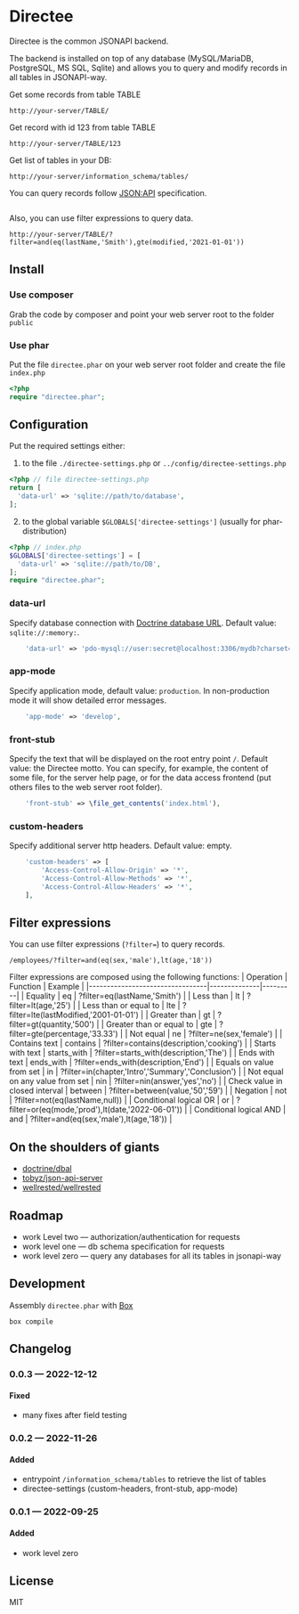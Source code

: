 # Directee

Directee is the common JSONAPI backend.

The backend is installed on top of any database (MySQL/MariaDB, PostgreSQL, MS SQL, Sqlite) and allows you to query and modify records in all tables in JSONAPI-way.

Get some records from table TABLE
```
http://your-server/TABLE/
```

Get record with id 123 from table TABLE
```
http://your-server/TABLE/123
```

Get list of tables in your DB:
```
http://your-server/information_schema/tables/
```

You can query records follow [JSON:API](https://jsonapi.org/) specification.
```
```

Also, you can use filter expressions to query data.
```
http://your-server/TABLE/?filter=and(eq(lastName,'Smith'),gte(modified,'2021-01-01'))
```

## Install

### Use composer

Grab the code by composer and point your web server root to the folder `public`

### Use phar

Put the file `directee.phar` on your web server root folder and create the file `index.php`
```php
<?php
require "directee.phar";
```

## Configuration

Put the required settings either:
1) to the file `./directee-settings.php` or `../config/directee-settings.php`
```php
<?php // file directee-settings.php
return [
  'data-url' => 'sqlite://path/to/database',
];
```
2) to the global variable `$GLOBALS['directee-settings']` (usually for phar-distribution)
```php
<?php // index.php
$GLOBALS['directee-settings'] = [
  'data-url' => 'sqlite://path/to/DB',
];
require "directee.phar";
```

### data-url
Specify database connection with [Doctrine database URL](https://www.doctrine-project.org/projects/doctrine-dbal/en/current/reference/configuration.html#connecting-using-a-url). Default value: `sqlite://:memory:`.
```php
    'data-url' => 'pdo-mysql://user:secret@localhost:3306/mydb?charset=utf8mb4',
```

### app-mode
Specify application mode, default value: `production`. In non-production mode it will show detailed error messages.
```php
    'app-mode' => 'develop',
```

### front-stub
Specify the text that will be displayed on the root entry point `/`. Default value: the Directee motto.
You can specify, for example, the content of some file, for the server help page, or for the data access frontend (put others files to the web server root folder).
```php
    'front-stub' => \file_get_contents('index.html'),
```

### custom-headers
Specify additional server http headers. Default value: empty.
```php
    'custom-headers' => [
        'Access-Control-Allow-Origin' => '*',
        'Access-Control-Allow-Methods' => '*',
        'Access-Control-Allow-Headers' => '*',
    ],
```

## Filter expressions

You can use filter expressions (`?filter=`) to query records.
```
/employees/?filter=and(eq(sex,'male'),lt(age,'18'))
```

Filter expressions are composed using the following functions:
| Operation                       | Function     | Example |
|---------------------------------|--------------|---------|
| Equality                        | eq           | ?filter=eq(lastName,'Smith') |
| Less than                       | lt           | ?filter=lt(age,'25') |
| Less than or equal to           | lte          | ?filter=lte(lastModified,'2001-01-01') |
| Greater than                    | gt           | ?filter=gt(quantity,'500') |
| Greater than or equal to        | gte          | ?filter=gte(percentage,'33.33') |
| Not equal                       | ne           | ?filter=ne(sex,'female') |
| Contains text                   | contains     | ?filter=contains(description,'cooking') |
| Starts with text                | starts_with  | ?filter=starts_with(description,'The') |
| Ends with text                  | ends_with    | ?filter=ends_with(description,'End') |
| Equals on value from set        | in           | ?filter=in(chapter,'Intro','Summary','Conclusion') |
| Not equal on any value from set | nin          | ?filter=nin(answer,'yes','no') |
| Check value in closed interval  | between      | ?filter=between(value,'50','59') |
| Negation                        | not          | ?filter=not(eq(lastName,null)) |
| Conditional logical OR          | or           | ?filter=or(eq(mode,'prod'),lt(date,'2022-06-01')) |
| Conditional logical AND         | and          | ?filter=and(eq(sex,'male'),lt(age,'18')) |

## On the shoulders of giants

* [doctrine/dbal](https://github.com/doctrine/dbal/)
* [tobyz/json-api-server](https://github.com/tobyz/json-api-server)
* [wellrested/wellrested](https://github.com/wellrested/wellrested)

## Roadmap

* work Level two — authorization/authentication for requests
* work level one — db schema specification for requests
* work level zero — query any databases for all its tables in jsonapi-way

## Development

Assembly `directee.phar` with [Box](https://box-project.github.io/box/)
```shell
box compile
```

## Changelog

### 0.0.3 — 2022-12-12
#### Fixed
- many fixes after field testing

### 0.0.2 — 2022-11-26
#### Added
- entrypoint `/information_schema/tables` to retrieve the list of tables
- directee-settings (custom-headers, front-stub, app-mode)

### 0.0.1 — 2022-09-25
#### Added
- work level zero

## License

MIT
